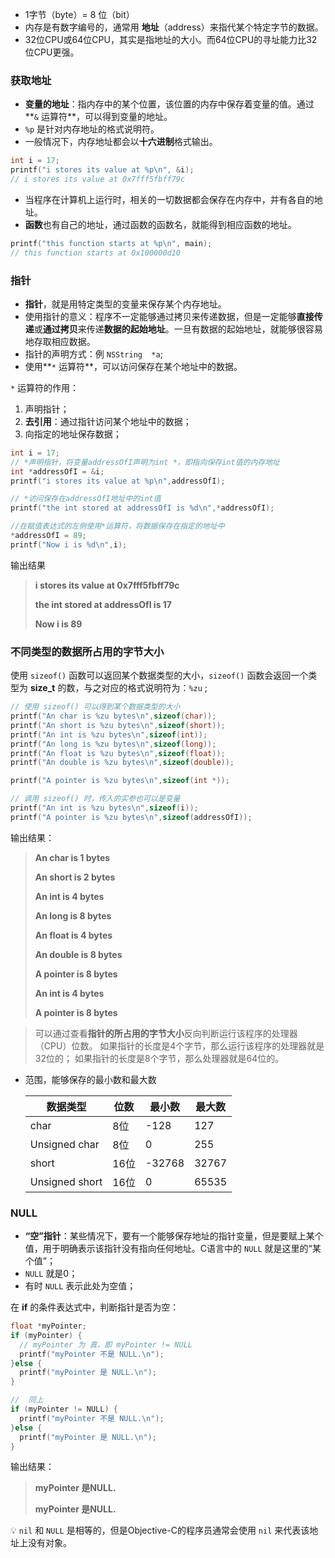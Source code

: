 * 1字节（byte）=  8 位（bit）
* 内存是有数字编号的，通常用 **地址**（address）来指代某个特定字节的数据。
* 32位CPU或64位CPU，其实是指地址的大小。而64位CPU的寻址能力比32位CPU更强。

### 获取地址

* **变量的地址**：指内存中的某个位置，该位置的内存中保存着变量的值。通过**`&` 运算符**，可以得到变量的地址。
* `%p` 是针对内存地址的格式说明符。
* 一般情况下，内存地址都会以**十六进制**格式输出。

```c
int i = 17;
printf("i stores its value at %p\n", &i);
// i stores its value at 0x7fff5fbff79c
```

* 当程序在计算机上运行时，相关的一切数据都会保存在内存中，并有各自的地址。
* **函数**也有自己的地址，通过函数的函数名，就能得到相应函数的地址。

```c
printf("this function starts at %p\n", main);
// this function starts at 0x100000d10
```

### 指针

* **指针**，就是用特定类型的变量来保存某个内存地址。
* 使用指针的意义：程序不一定能够通过拷贝来传递数据，但是一定能够**直接传递**或**通过拷贝**来传递**数据的起始地址**。一旦有数据的起始地址，就能够很容易地存取相应数据。
* 指针的声明方式：例 `NSString  *a`; 
* 使用**`*` 运算符**，可以访问保存在某个地址中的数据。

`*` 运算符的作用：
   1. 声明指针；
   2. **去引用**：通过指针访问某个地址中的数据；
   3. 向指定的地址保存数据；

```c
int i = 17;
// *声明指针，将变量addressOfI声明为int *，即指向保存int值的内存地址
int *addressOfI = &i;
printf("i stores its value at %p\n",addressOfI);

// *访问保存在addressOfI地址中的int值
printf("the int stored at addressOfI is %d\n",*addressOfI);

//在赋值表达式的左侧使用*运算符，将数据保存在指定的地址中
*addressOfI = 89;
printf("Now i is %d\n",i);
```

输出结果

> **i stores its value at 0x7fff5fbff79c**
>
> **the int stored at addressOfI is 17**
>
> **Now i is 89**



### 不同类型的数据所占用的字节大小

使用 `sizeof()` 函数可以返回某个数据类型的大小，`sizeof()` 函数会返回一个类型为 **size_t** 的数，与之对应的格式说明符为：`%zu` ;

```c
// 使用 sizeof() 可以得到某个数据类型的大小
printf("An char is %zu bytes\n",sizeof(char));
printf("An short is %zu bytes\n",sizeof(short));
printf("An int is %zu bytes\n",sizeof(int));
printf("An long is %zu bytes\n",sizeof(long));
printf("An float is %zu bytes\n",sizeof(float));
printf("An double is %zu bytes\n",sizeof(double));

printf("A pointer is %zu bytes\n",sizeof(int *));

// 调用 sizeof() 时，传入的实参也可以是变量
printf("An int is %zu bytes\n",sizeof(i));
printf("A pointer is %zu bytes\n",sizeof(addressOfI));
```

 输出结果：

> **An char is 1 bytes**
>
> **An short is 2 bytes**
>
> **An int is 4 bytes**
>
> **An long is 8 bytes**
>
> **An float is 4 bytes**
>
> **An double is 8 bytes**
>
> **A pointer is 8 bytes**
>
> **An int is 4 bytes**
>
> **A pointer is 8 bytes**

> 可以通过查看**指针的所占用的字节大小**反向判断运行该程序的处理器（CPU）位数。
如果指针的长度是4个字节，那么运行该程序的处理器就是32位的；
如果指针的长度是8个字节，那么处理器就是64位的。

* 范围，能够保存的最小数和最大数

  
  | 数据类型           | 位数   | 最小数    | 最大数   |
  | -------------- | ---- | ------ | ----- |
  | char           | 8位   | -128   | 127   |
  | Unsigned char  | 8位   | 0      | 255   |
  | short          | 16位  | -32768 | 32767 |
  | Unsigned short | 16位  | 0      | 65535 |

  

### NULL

* **“空”指针**：某些情况下，要有一个能够保存地址的指针变量，但是要赋上某个值，用于明确表示该指针没有指向任何地址。C语言中的 `NULL` 就是这里的“某个值”；
* `NULL` 就是0；
* 有时 `NULL` 表示此处为空值；


在 **if** 的条件表达式中，判断指针是否为空：

  ```c
float *myPointer;
if (myPointer) {
    // myPointer 为 真，即 myPointer != NULL
    printf("myPointer 不是 NULL.\n");
}else {
    printf("myPointer 是 NULL.\n");
}

//  同上
if (myPointer != NULL) {
    printf("myPointer 不是 NULL.\n");
}else {
    printf("myPointer 是 NULL.\n");
}
  ```

  输出结果：

  > **myPointer 是NULL.**
  >
  > **myPointer 是NULL.**

💡 `nil` 和 `NULL` 是相等的，但是Objective-C的程序员通常会使用 `nil` 来代表该地址上没有对象。
